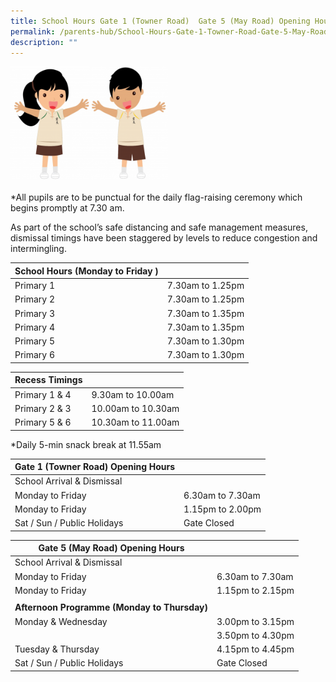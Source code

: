 ```yaml
---
title: School Hours Gate 1 (Towner Road)  Gate 5 (May Road) Opening Hours
permalink: /parents-hub/School-Hours-Gate-1-Towner-Road-Gate-5-May-Road-Opening-Hours/
description: ""
---
```

<img style="width:50%;height:50%" src="/images/Parents'%20Hub/School%20hours%20gate%20opening/Hong-Hong-Wen-Wen-1-300x219.png">

\*All pupils are to be punctual for the daily flag-raising ceremony which begins promptly at 7.30 am.

As part of the school’s safe distancing and safe management measures, dismissal timings have been staggered by levels to reduce congestion and intermingling.

| School Hours (Monday to Friday ) |                  |
|----------------------------------|------------------|
| Primary 1                        | 7.30am to 1.25pm |
| Primary 2                        | 7.30am to 1.25pm |
| Primary 3                        | 7.30am to 1.35pm |
| Primary 4                        | 7.30am to 1.35pm |
| Primary 5                        | 7.30am to 1.30pm |
| Primary 6                        | 7.30am to 1.30pm |

| Recess Timings            |                    |
|---------------------------|--------------------|
| Primary 1 & 4             | 9.30am to 10.00am   |
| Primary 2 & 3             | 10.00am to 10.30am  |
| Primary 5 & 6             | 10.30am to 11.00am |

*Daily 5-min snack break at 11.55am

| Gate 1 (Towner Road) Opening Hours      |                  |
|-----------------------------------------|------------------|
| School Arrival & Dismissal              |                  |
| Monday to Friday                        | 6.30am to 7.30am |
| Monday to Friday                        | 1.15pm to 2.00pm |
| Sat / Sun / Public Holidays             | Gate Closed      |

| Gate 5 (May Road) Opening Hours              |                  |
|----------------------------------------------|------------------|
| School Arrival & Dismissal                   |                  |
| Monday to Friday                             | 6.30am to 7.30am |
| Monday to Friday                             | 1.15pm to 2.15pm |
|                                              |                  |
| **Afternoon Programme (Monday to Thursday)** |                  |
| Monday & Wednesday                           | 3.00pm to 3.15pm |
|                                              | 3.50pm to 4.30pm |
| Tuesday & Thursday                           | 4.15pm to 4.45pm |
| Sat / Sun / Public Holidays                  | Gate Closed      |